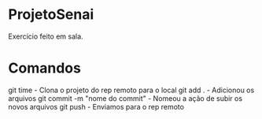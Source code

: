 # ProjetoSenai
Exercício feito em sala.

# Comandos

git time - Clona o projeto do rep remoto para o local
git add . - Adicionou os arquivos
git commit -m "nome do commit" - Nomeou a ação de subir os novos arquivos
git push - Enviamos para o rep remoto